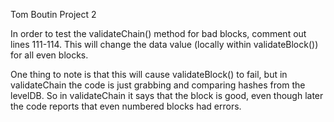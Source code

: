 Tom Boutin
Project 2

In order to test the validateChain() method for bad blocks, comment out lines
111-114. This will change the data value (locally within validateBlock()) for
all even blocks.

One thing to note is that this will cause validateBlock() to fail, but in 
validateChain the code is just grabbing and comparing hashes from the levelDB.
So in validateChain it says that the block is good, even though later the code
reports that even numbered blocks had errors.
